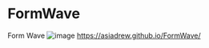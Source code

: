 # FormWave
Form Wave
![image](https://user-images.githubusercontent.com/102258289/201401863-5381082e-df07-44e7-8a1c-f7bc6e524c46.png)
https://asiadrew.github.io/FormWave/
